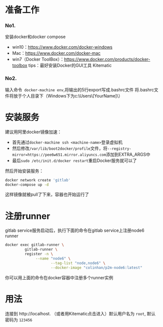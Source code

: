 # 准备工作
### No1.
安装docker和docker compose
- win10：https://www.docker.com/docker-windows
- Mac：https://www.docker.com/docker-mac
- win7（Docker ToolBox）：https://www.docker.com/products/docker-toolbox
tips：最好安装Docker的GUI工具 Kitematic

### No2.
输入命令` docker-machine env`,将输出的5行export写成.bashrc文件
将.bashrc文件将放于个人目录下（Windows下为c:\Users\\\[YourName]\）


# 安装服务
建议用阿里docker镜像加速：
- 首先通过`docker-machine ssh <machine-name>`登录虚拟机
- 然后修改`/var/lib/boot2docker/profile`文件，将`--registry-mirror=https://pee6w651.mirror.aliyuncs.com`添加到EXTRA_ARGS中
- 最后`sudo /etc/init.d/docker restart`重启Docker服务就可以了

然后开始安装服务：
```sh
docker network create 'gitlab'
docker-compose up -d
```
这样镜像就被pull了下来，容器也开始运行了

# 注册runner
gitlab service服务启动后，执行下面的命令在gitlab service上注册node6 runner
```sh
docker exec gitlab-runner \
	     gitlab-runner \
	     register -n \
		      --name "node6" \
                     --tag-list "node,node6" \
                     --docker-image "colinhan/p2m-node6:latest"
```
你可以用上面的命令在docker容器中注册多个runner实例

# 用法
连接到 http://localhost. （或者用Kitematic点击进入）默认用户名为 `root`, 默认密码为 `123456`
